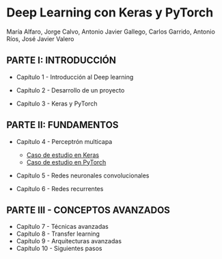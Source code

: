 # Deep Learning con Keras y PyTorch

María Alfaro, Jorge Calvo, Antonio Javier Gallego, Carlos Garrido,  Antonio Ríos, José Javier Valero


## PARTE I: INTRODUCCIÓN

* Capítulo 1 - Introducción al Deep learning

* Capítulo 2 - Desarrollo de un proyecto

* Capítulo 3 - Keras y PyTorch

## PARTE II: FUNDAMENTOS

* Capítulo 4 - Perceptrón multicapa
    * [Caso de estudio en Keras]()
    * [Caso de estudio en PyTorch]()

* Capítulo 5 - Redes neuronales convolucionales
* Capítulo 6 - Redes recurrentes

## PARTE III - CONCEPTOS AVANZADOS

* Capítulo 7 - Técnicas avanzadas
* Capítulo 8 - Transfer learning
* Capítulo 9 - Arquitecturas avanzadas
* Capítulo 10 - Siguientes pasos

<br>

<br>
